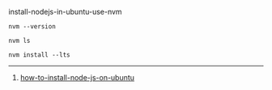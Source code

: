 install-nodejs-in-ubuntu-use-nvm

```
nvm --version
```

```
nvm ls
```

```
nvm install --lts
```

---

1. [how-to-install-node-js-on-ubuntu](https://linuxize.com/post/how-to-install-node-js-on-ubuntu-18.04/)
